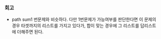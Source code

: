 ### 회고
- path sum1 번문제와 비슷하다. 다만 1번문제가 가능여부를 판단한다면 이 문제의 경우 타겟까지의 리스트를 가지고 있다가, 합이 맞는 경우에 그 리스트를 답리스트에 더해주면 된다.
